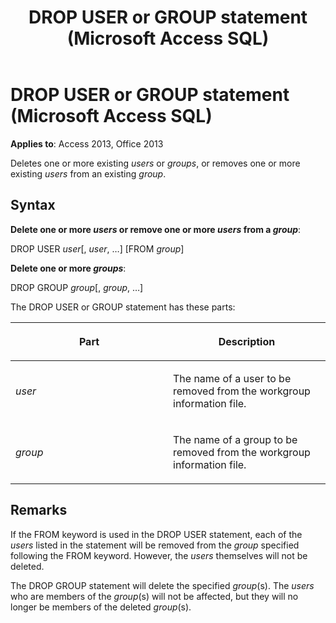 ﻿---
title: DROP USER or GROUP statement (Microsoft Access SQL)
TOCTitle: DROP USER or GROUP statement (Microsoft Access SQL)
ms:assetid: 46bc5916-556b-17df-2f4c-8fd7bbd21ef7
ms:mtpsurl: https://msdn.microsoft.com/library/Ff193192(v=office.15)
ms:contentKeyID: 48544575
ms.date: 10/18/2018
mtps_version: v=office.15
---

# DROP USER or GROUP statement (Microsoft Access SQL)

**Applies to**: Access 2013, Office 2013

Deletes one or more existing *users* or *groups*, or removes one or more existing *users* from an existing *group*.

## Syntax

**Delete one or more _users_ or remove one or more _users_ from a _group_**:

DROP USER *user*\[, *user*, …\] \[FROM *group*\]

**Delete one or more _groups_**:

DROP GROUP *group*\[, *group*, …\]

The DROP USER or GROUP statement has these parts:

<table>
<colgroup>
<col style="width: 50%" />
<col style="width: 50%" />
</colgroup>
<thead>
<tr class="header">
<th><p>Part</p></th>
<th><p>Description</p></th>
</tr>
</thead>
<tbody>
<tr class="odd">
<td><p><em>user</em></p></td>
<td><p>The name of a user to be removed from the workgroup information file.</p></td>
</tr>
<tr class="even">
<td><p><em>group</em></p></td>
<td><p>The name of a group to be removed from the workgroup information file.</p></td>
</tr>
</tbody>
</table>


## Remarks

If the FROM keyword is used in the DROP USER statement, each of the *users* listed in the statement will be removed from the *group* specified following the FROM keyword. However, the *users* themselves will not be deleted.

The DROP GROUP statement will delete the specified *group*(s). The *users* who are members of the *group*(s) will not be affected, but they will no longer be members of the deleted *group*(s).

